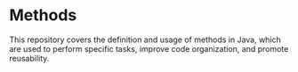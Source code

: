 # Methods
This repository covers the definition and usage of methods in Java, which are used to perform specific tasks, improve code organization, and promote reusability.
